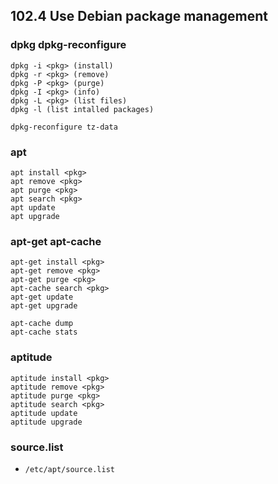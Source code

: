 ## 102.4 Use Debian package management

### dpkg dpkg-reconfigure

```
dpkg -i <pkg> (install)
dpkg -r <pkg> (remove)
dpkg -P <pkg> (purge)
dpkg -I <pkg> (info)
dpkg -L <pkg> (list files)
dpkg -l (list intalled packages)

dpkg-reconfigure tz-data
```

### apt

```
apt install <pkg>
apt remove <pkg>
apt purge <pkg>
apt search <pkg>
apt update
apt upgrade
```

### apt-get apt-cache

```
apt-get install <pkg>
apt-get remove <pkg>
apt-get purge <pkg>
apt-cache search <pkg>
apt-get update
apt-get upgrade

apt-cache dump
apt-cache stats
```

### aptitude

```
aptitude install <pkg>
aptitude remove <pkg>
aptitude purge <pkg>
aptitude search <pkg>
aptitude update
aptitude upgrade
```

### source.list

* `/etc/apt/source.list`
